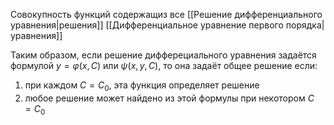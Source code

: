 Совокупность функций содержащиз все [[Решение дифференциального уравнения|решения]] [[Дифференциальное уравнение первого порядка|уравнения]] 

Таким образом, если решение дифферециального уравнения задаётся формулой $y=\varphi(x,C)$ или $\psi(x,y,C)$, то она  задаёт общее решение если:
1. при каждом $C=C_{0}$, эта функция определяет решение
2. любое решение может найдено из этой формулы при некотором $C=C_{0}$